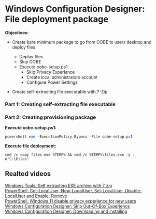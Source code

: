 # Windows Configuration Designer: File deployment package

 <b>Objectives:</b>

 * Create bare minimum package to go from OOBE to users desktop and deploy files
    * Deploy files
    * Skip OOBE
    * Execute oobe-setup.ps1
        * Skip Privacy Experiance
        * Create local administrators account
        * Configure Power Settings

* Create self-extracting file executable with 7-Zip

### Part 1: Creating self-extracting file executable

### Part 2: Creating provisioning package

<b>Execute oobe-setup.ps1:</b>

```powershell
powershell.exe -ExecutionPolicy Bypass -File oobe-setup.ps1
```

<b>Execute file deployment:</b>

```batch
cmd /c copy files.exe %TEMP% && cmd /c %TEMP%\files.exe -y -o"C:\Files"
```

## Realted videos

[Windows Tools: Self extracting  EXE archive with 7 zip](https://youtu.be/8Iaj9hbnnBA) <br />
[PowerShell: Get-LocalUser, New-LocalUser, Set-LocalUser, Disable-LocalUser and Enable, Remove](https://youtu.be/9PtT7FfPO3Q) <br />
[PowerShell: Windows 11 disable privacy experience for new users](https://youtu.be/YSVsOY2A7F8) <br />
[Windows Configuration Designer: Skip Out-Of-Box Experience](https://youtu.be/Lqf4i1nHV7I) <br />
[Windows Configuration Designer: Downloading and installing](https://youtu.be/cSa12YaNMbU)
